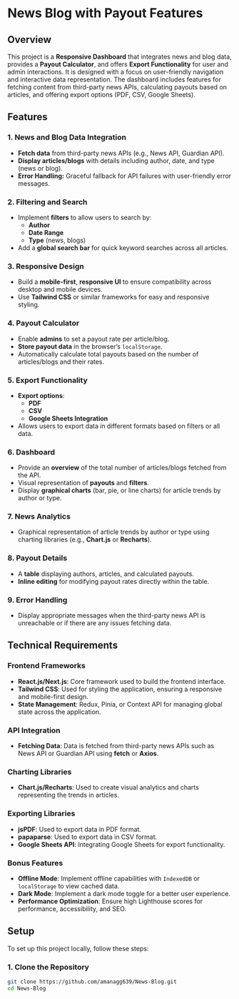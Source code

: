 # News Blog with Payout Features

## Overview

This project is a **Responsive Dashboard** that integrates news and blog data, provides a **Payout Calculator**, and offers **Export Functionality** for user and admin interactions. It is designed with a focus on user-friendly navigation and interactive data representation. The dashboard includes features for fetching content from third-party news APIs, calculating payouts based on articles, and offering export options (PDF, CSV, Google Sheets).

## Features

### 1. News and Blog Data Integration
- **Fetch data** from third-party news APIs (e.g., News API, Guardian API).
- **Display articles/blogs** with details including author, date, and type (news or blog).
- **Error Handling:** Graceful fallback for API failures with user-friendly error messages.

### 2. Filtering and Search
- Implement **filters** to allow users to search by:
  - **Author**
  - **Date Range**
  - **Type** (news, blogs)
- Add a **global search bar** for quick keyword searches across all articles.

### 3. Responsive Design
- Build a **mobile-first**, **responsive UI** to ensure compatibility across desktop and mobile devices.
- Use **Tailwind CSS** or similar frameworks for easy and responsive styling.

### 4. Payout Calculator
- Enable **admins** to set a payout rate per article/blog.
- **Store payout data** in the browser’s `localStorage`.
- Automatically calculate total payouts based on the number of articles/blogs and their rates.

### 5. Export Functionality
- **Export options**:
  - **PDF**
  - **CSV**
  - **Google Sheets Integration**
- Allows users to export data in different formats based on filters or all data.

### 6. Dashboard
- Provide an **overview** of the total number of articles/blogs fetched from the API.
- Visual representation of **payouts** and **filters**.
- Display **graphical charts** (bar, pie, or line charts) for article trends by author or type.

### 7. News Analytics
- Graphical representation of article trends by author or type using charting libraries (e.g., **Chart.js** or **Recharts**).

### 8. Payout Details
- A **table** displaying authors, articles, and calculated payouts.
- **Inline editing** for modifying payout rates directly within the table.

### 9. Error Handling
- Display appropriate messages when the third-party news API is unreachable or if there are any issues fetching data.

## Technical Requirements

### Frontend Frameworks
- **React.js/Next.js**: Core framework used to build the frontend interface.
- **Tailwind CSS**: Used for styling the application, ensuring a responsive and mobile-first design.
- **State Management**: Redux, Pinia, or Context API for managing global state across the application.

### API Integration
- **Fetching Data**: Data is fetched from third-party news APIs such as News API or Guardian API using **fetch** or **Axios**.

### Charting Libraries
- **Chart.js/Recharts**: Used to create visual analytics and charts representing the trends in articles.

### Exporting Libraries
- **jsPDF**: Used to export data in PDF format.
- **papaparse**: Used to export data in CSV format.
- **Google Sheets API**: Integrating Google Sheets for export functionality.

### Bonus Features
- **Offline Mode**: Implement offline capabilities with `IndexedDB` or `localStorage` to view cached data.
- **Dark Mode**: Implement a dark mode toggle for a better user experience.
- **Performance Optimization**: Ensure high Lighthouse scores for performance, accessibility, and SEO.

## Setup

To set up this project locally, follow these steps:

### 1. Clone the Repository

```bash
git clone https://github.com/amanagg639/News-Blog.git
cd News-Blog
